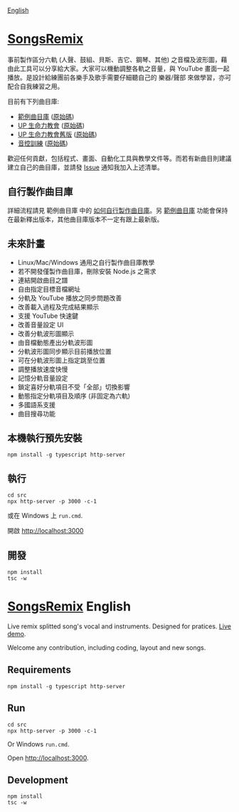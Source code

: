 [English](#songsremix-english)

# [SongsRemix](https://christorng.github.io/SongsRemix/src/)

事前製作區分六軌 (人聲、鼓組、貝斯、吉它、鋼琴、其他) 之音檔及波形圖，藉由此工具可以分享給大家。大家可以機動調整各軌之音量，與 YouTube 畫面一起播放。是設計給練團前各樂手及歌手需要仔細聽自己的 樂器/聲部 來做學習，亦可配合自我練習之用。

目前有下列曲目庫:
* [範例曲目庫](https://christorng.github.io/SongsRemixDemo/) ([原始碼](https://github.com/ChrisTorng/SongsRemixDemo))
* [UP 生命力教會](https://christorng.github.io/UpLifeSongs/) ([原始碼](https://github.com/ChrisTorng/UpLifeSongs))
* [UP 生命力教會舊版](https://christorng.github.io/UpLifeSongsBackup/) ([原始碼](https://github.com/ChrisTorng/UpLifeSongsBackup/))
* [音控訓練](https://christorng.github.io/AudioLeadershipSongs/) ([原始碼](https://github.com/ChrisTorng/AudioLeadershipSongs))

歡迎任何貢獻，包括程式、畫面、自動化工具與教學文件等。而若有新曲目則建議建立自己的曲目庫，並請發 [Issue](https://github.com/ChrisTorng/SongsRemix/issues) 通知我加入上述清單。

## 自行製作曲目庫

詳細流程請見 範例曲目庫 中的 [如何自行製作曲目庫](https://github.com/ChrisTorng/SongsRemixDemo/blob/main/HowTo_zht.md)。另 [範例曲目庫](https://github.com/ChrisTorng/SongsRemixDemo) 功能會保持在最新釋出版本，其他曲目庫版本不一定有跟上最新版。

## 未來計畫

* Linux/Mac/Windows 通用之自行製作曲目庫教學
* 若不開發僅製作曲目庫，刪除安裝 Node.js 之需求
* 連結開啟曲目之譜
* 自由指定目標音檔網址
* 分軌及 YouTube 播放之同步問題改善
* 改善載入過程及完成結果顯示
* 支援 YouTube 快速鍵
* 改善音量設定 UI
* 改善分軌波形圖顯示
* 由音檔動態產出分軌波形圖
* 分軌波形圖同步顯示目前播放位置
* 可在分軌波形圖上指定跳至位置
* 調整播放速度快慢
* 記憶分軌音量設定
* 鎖定喜好分軌項目不受「全部」切換影響
* 動態指定分軌項目及順序 (非固定為六軌)
* 多國語系支援
* 曲目搜尋功能

## 本機執行預先安裝
```
npm install -g typescript http-server
```

## 執行
```
cd src
npx http-server -p 3000 -c-1
```
或在 Windows 上 `run.cmd`.

開啟 [http://localhost:3000](http://localhost:3000)

## 開發
```
npm install
tsc -w
```

# [SongsRemix](https://christorng.github.io/SongsRemix/src/) English

Live remix splitted song's vocal and instruments. Designed for pratices. [Live demo](https://christorng.github.io/SongsRemix/src/).


Welcome any contribution, including coding, layout and new songs.

## Requirements
```
npm install -g typescript http-server
```

## Run
```
cd src
npx http-server -p 3000 -c-1
```
Or Windows `run.cmd`.

Open [http://localhost:3000](http://localhost:3000).

## Development
```
npm install
tsc -w
```